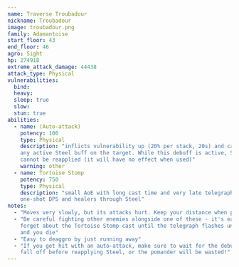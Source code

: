```yaml
---
name: Traverse Troubadour
nickname: Troubadour
image: troubadour.png
family: Adamantoise
start_floor: 43
end_floor: 46
agro: Sight
hp: 274918
extreme_attack_damage: 44438
attack_type: Physical
vulnerabilities:
  bind: 
  heavy: 
  sleep: true
  slow: 
  stun: true
abilities:
  - name: (Auto-attack)
    potency: 100
    type: Physical
    description: "inflicts vulnerability up (20% per stack, 20s) and cancels
    any active Steel buff on the target. While this debuff is active, Steel
    cannot be reapplied (it will have no effect when used)"
    warning: other
  - name: Tortoise Stomp
    potency: 750
    type: Physical
    description: "small AoE with long cast time and very late telegraph; will
    one-shot DPS and healers through Steel"
notes:
  - "Moves very slowly, but its attacks hurt. Keep your distance when possible"
  - "Be careful fighting other enemies alongside one of these - it's easy to
    forget about the Tortoise Stomp cast until the telegraph flashes under you
    and you die"
  - "Easy to deaggro by just running away"
  - "If you get hit with an auto-attack, make sure to wait for the debuff to
    fall off before reapplying Steel, or the pomander will be wasted!"
---
```

